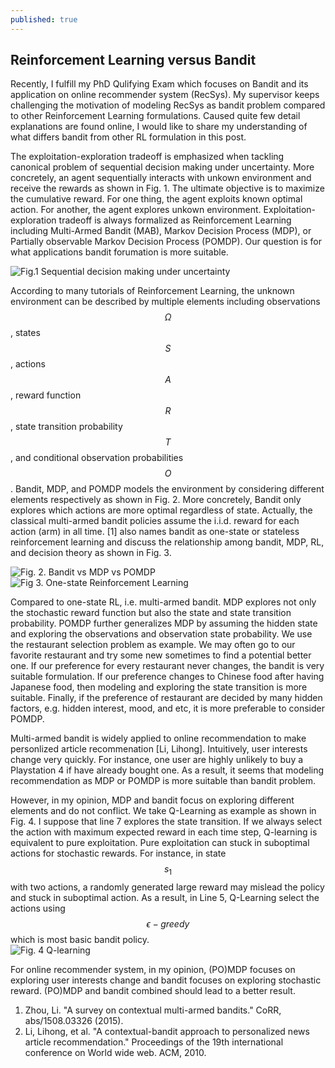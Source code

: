 ```yaml
---
published: true
---
```

## Reinforcement Learning versus Bandit

Recently, I fulfill my PhD Qulifying Exam which focuses on Bandit and its application on online recommender system (RecSys). My supervisor keeps challenging the motivation of modeling RecSys as bandit problem compared to other Reinforcement Learning formulations. Caused quite few detail explanations are found online, I would like to share my understanding of what differs bandit from other RL formulation in this post.

The exploitation-exploration tradeoff is emphasized when tackling canonical problem of sequential decision making under uncertainty. More concretely, an agent sequentially interacts with unkown environment and receive the rewards as shown in Fig. 1. The ultimate objective is to maximize the cumulative reward. For one thing, the agent exploits known optimal action. For another, the agent explores unkown environment. Exploitation-exploration tradeoff is always formalized as Reinforcement Learning including Multi-Armed Bandit (MAB), Markov Decision Process (MDP), or Partially observable Markov Decision Process (POMDP). Our question is for what applications bandit forumation is more suitable.

![Fig.1 Sequential decision making under uncertainty]({{site.baseurl}}_posts/decision_making_uncertainty.png)

According to many tutorials of Reinforcement Learning, the unknown environment can be described by multiple elements including observations $$\Omega$$, states $$S$$, actions $$A$$, reward function $$R$$, state transition probability $$T$$, and conditional observation probabilities $$O$$. Bandit, MDP, and POMDP models the environment by considering different elements respectively as shown in Fig. 2. More concretely, Bandit only explores which actions are more optimal regardless of state. Actually, the classical multi-armed bandit policies assume the i.i.d. reward for each action (arm) in all time. [1] also names bandit as one-state or stateless reinforcement learning and discuss the relationship among bandit, MDP, RL, and decision theory as shown in Fig. 3.  

![Fig. 2. Bandit vs MDP vs POMDP]({{site.baseurl}}_posts/bandit_mdp_pomdp.png)
![Fig 3. One-state Reinforcement Learning]({{site.baseurl}}_posts/one_state_rl.png)

Compared to one-state RL, i.e. multi-armed bandit. MDP explores not only the stochastic reward function but also the state and state transition probability. POMDP further generalizes MDP by assuming the hidden state and exploring the observations and observation state probability. We use the restaurant selection problem as example. We may often go to our favorite restaurant and try some new sometimes to find a potential better one. If our preference for every restaurant never changes, the bandit is very suitable formulation. If our preference changes to Chinese food after having Japanese food, then modeling and exploring the state transition is more suitable. Finally, if the preference of restaurant are decided by many hidden factors, e.g. hidden interest, mood, and etc, it is more preferable to consider POMDP.

Multi-armed bandit is widely applied to online recommendation to make personlized article recommenation [Li, Lihong]. Intuitively, user interests change very quickly. For instance, one user are highly unlikely to buy a Playstation 4 if have already bought one. As a result, it seems that modeling recommendation as MDP or POMDP is more suitable than bandit problem. 

However, in my opinion, MDP and bandit focus on exploring different elements and do not conflict. We take Q-Learning as example as shown in Fig. 4. I suppose that line 7 explores the state transition. If we always select the action with maximum expected reward in each time step, Q-learning is equivalent to pure exploitation. Pure exploitation can stuck in suboptimal actions for stochastic rewards. For instance, in state $$s_1$$ with two actions, a randomly generated large reward may mislead the policy and stuck in suboptimal action. As a result, in Line 5, Q-Learning select the actions using $$\epsilon-greedy$$ which is most basic bandit policy.  
![Fig. 4 Q-learning]({{site.baseurl}}/webdocs.cs.ualberta.ca/~sutton/book/ebook/pseudotmp9.png)

For online recommender system, in my opinion, (PO)MDP focuses on exploring user interests change and bandit focuses on exploring stochastic reward. (PO)MDP and bandit combined should lead to a better result.

1. Zhou, Li. "A survey on contextual multi-armed bandits." CoRR, abs/1508.03326 (2015).
2. Li, Lihong, et al. "A contextual-bandit approach to personalized news article recommendation." Proceedings of the 19th international conference on World wide web. ACM, 2010.
